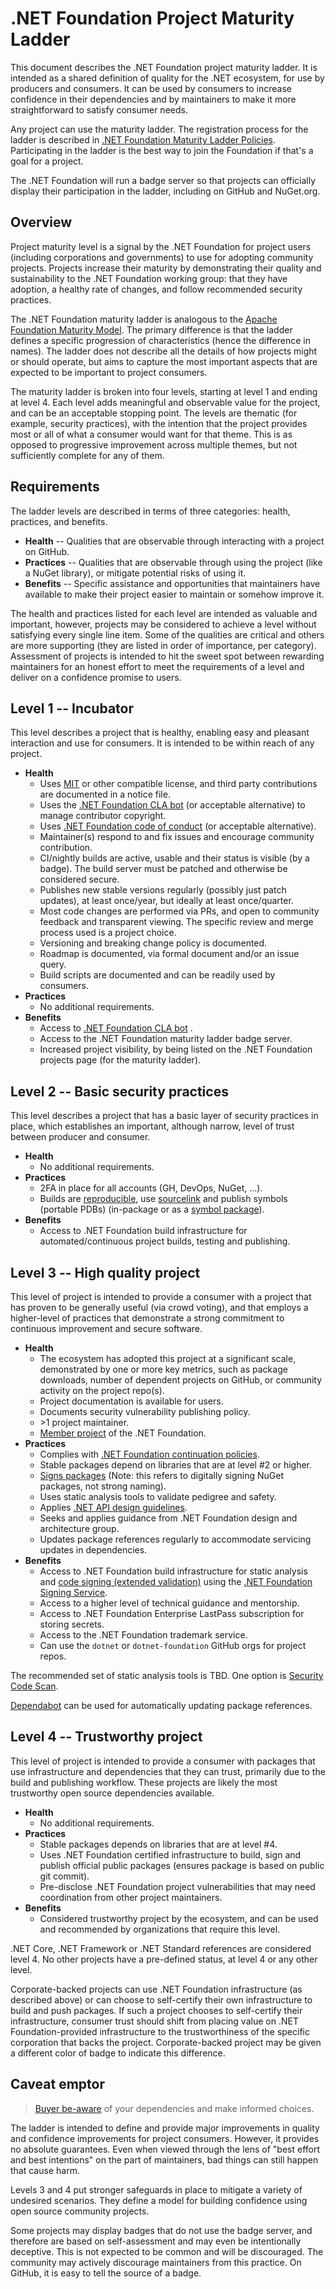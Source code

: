# .NET Foundation Project Maturity Ladder

This document describes the .NET Foundation project maturity ladder. It is intended as a shared definition of quality for the .NET ecosystem, for use by producers and consumers. It can be used by consumers to increase confidence in their dependencies and by maintainers to make it more straightforward to satisfy consumer needs.

Any project can use the maturity ladder. The registration process for the ladder is described in [.NET Foundation Maturity Ladder Policies](maturity-ladder-policies.md#register). Participating in the ladder is the best way to join the Foundation if that's a goal for a project.

The .NET Foundation will run a badge server so that projects can officially display their participation in the ladder, including on GitHub and NuGet.org.

## Overview

Project maturity level is a signal by the .NET Foundation for project users (including corporations and governments) to use for adopting community projects. Projects increase their maturity by demonstrating their quality and sustainability to the .NET Foundation working group: that they have adoption, a healthy rate of changes, and follow recommended security practices.

The .NET Foundation maturity ladder is analogous to the [Apache Foundation Maturity Model](https://community.apache.org/apache-way/apache-project-maturity-model.html). The primary difference is that the ladder defines a specific progression of characteristics (hence the difference in names). The ladder does not describe all the details of how projects might or should operate, but aims to capture the most important aspects that are expected to be important to project consumers.

The maturity ladder is broken into four levels, starting at level 1 and ending at level 4. Each level adds meaningful and observable value for the project, and can be an acceptable stopping point. The levels are thematic (for example, security practices), with the intention that the project provides most or all of what a consumer would want for that theme. This is as opposed to  progressive improvement across multiple themes, but not sufficiently complete for any of them.

## Requirements

The ladder levels are described in terms of three categories: health, practices, and benefits.

* **Health** -- Qualities that are observable through interacting with a project on GitHub.
* **Practices** -- Qualities that are observable through using the project (like a NuGet library), or mitigate potential risks of using it.
* **Benefits** -- Specific assistance and opportunities that maintainers have available to make their project easier to maintain or somehow improve it.

The health and practices listed for each level are intended as valuable and important, however, projects may be considered to achieve a level without satisfying every single line item. Some of the qualities are critical and others are more supporting (they are listed in order of importance, per category). Assessment of projects is intended to hit the sweet spot between rewarding maintainers for an honest effort to meet the requirements of a level and deliver on a confidence promise to users.

## Level 1 -- Incubator

This level describes a project that is healthy, enabling easy and pleasant interaction and use for consumers. It is intended to be within reach of any project.

* **Health**
  * Uses [MIT](https://opensource.org/licenses/MIT) or other compatible license, and third party contributions are documented in a notice file.
  * Uses the [.NET Foundation CLA bot](https://cla.dotnetfoundation.org/) (or acceptable alternative) to manage contributor copyright.
  * Uses [.NET Foundation code of conduct](https://dotnetfoundation.org/code-of-conduct) (or acceptable alternative).
  * Maintainer(s) respond to and fix issues and encourage community contribution.
  * CI/nightly builds are active, usable and their status is visible (by a badge). The build server must be patched and otherwise be considered secure.
  * Publishes new stable versions regularly (possibly just patch updates), at least once/year, but ideally at least once/quarter.
  * Most code changes are performed via PRs, and open to community feedback and transparent viewing. The specific review and merge process used is a project choice.
  * Versioning and breaking change policy is documented.
  * Roadmap is documented, via formal document and/or an issue query.
  * Build scripts are documented and can be readily used by consumers.
* **Practices**
  * No additional requirements.
* **Benefits**
  * Access to [.NET Foundation CLA bot](https://cla.dotnetfoundation.org/) .
  * Access to the .NET Foundation maturity ladder badge server.
  * Increased project visibility, by being listed on the .NET Foundation projects page (for the maturity ladder).

## Level 2 -- Basic security practices

This level describes a project that has a basic layer of security practices in place, which establishes an important, although narrow, level of trust between producer and consumer.

* **Health**
  * No additional requirements.
* **Practices**
  * 2FA in place for all accounts (GH, DevOps, NuGet, …).
  * Builds are [reproducible](https://github.com/dotnet/sourcelink/tree/master/docs#continuousintegrationbuild), use [sourcelink](https://github.com/dotnet/sourcelink) and publish symbols (portable PDBs) (in-package or as a [symbol package](https://docs.microsoft.com/en-us/nuget/create-packages/symbol-packages-snupkg)).
* **Benefits**
  * Access to .NET Foundation build infrastructure for automated/continuous project builds, testing and publishing.

## Level 3 -- High quality project

This level of project is intended to provide a consumer with a project that has proven to be generally useful (via crowd voting), and that employs a higher-level of practices that demonstrate a strong commitment to continuous improvement and secure software.

* **Health**
  * The ecosystem has adopted this project at a significant scale, demonstrated by one or more key metrics, such as package downloads, number of dependent projects on GitHub, or community activity on the project repo(s).
  * Project documentation is available for users.
  * Documents security vulnerability publishing policy.
  * \>1 project maintainer.
  * [Member project](https://dotnetfoundation.org/projects) of the .NET Foundation.
* **Practices**
  * Complies with [.NET Foundation continuation policies](project-continuation-policies.md).
  * Stable packages depend on libraries that are at level #2 or higher.
  * [Signs packages](https://docs.microsoft.com/en-us/nuget/reference/signed-packages-reference) (Note: this refers to digitally signing NuGet packages, not strong naming).
  * Uses static analysis tools to validate pedigree and safety.
  * Applies [.NET API design guidelines](https://github.com/dotnet/corefx/blob/master/Documentation/coding-guidelines/framework-design-guidelines-digest.md).
  * Seeks and applies guidance from .NET Foundation design and architecture group.
  * Updates package references regularly to accommodate servicing updates in dependencies.
* **Benefits**
  * Access to .NET Foundation build infrastructure for static analysis and [code signing (extended validation)](https://en.wikipedia.org/wiki/Extended_Validation_Certificate) using the [.NET Foundation Signing Service](https://github.com/dotnet/SignService/blob/master/README.md).
  * Access to a higher level of technical guidance and mentorship.
  * Access to .NET Foundation Enterprise LastPass subscription for storing secrets.
  * Access to the .NET Foundation trademark service.
  * Can use the `dotnet` or `dotnet-foundation` GitHub orgs for project repos.

The recommended set of static analysis tools is TBD. One option is [Security Code Scan](https://security-code-scan.github.io/).

[Dependabot](https://dependabot.com/dotnet/) can be used for automatically updating package references.

## Level 4 -- Trustworthy project

This level of project is intended to provide a consumer with packages that use infrastructure and dependencies that they can trust, primarily due to the build and publishing workflow. These projects are likely the most trustworthy open source dependencies available.

* **Health**
  * No additional requirements.
* **Practices**
  * Stable packages depends on libraries that are at level #4.
  * Uses .NET Foundation certified infrastructure to build, sign and publish official public packages (ensures package is based on public git commit).
  * Pre-disclose .NET Foundation project vulnerabilities that may need coordination from other project maintainers.
* **Benefits**
  * Considered trustworthy project by the ecosystem, and can be used and recommended by organizations that require this level.

.NET Core, .NET Framework or .NET Standard references are considered level 4. No other projects have a pre-defined status, at level 4 or any other level.

Corporate-backed projects can use .NET Foundation infrastructure (as described above) or can choose to self-certify their own infrastructure to build and push packages. If such a project chooses to self-certify their infrastructure, consumer trust should shift from placing value on .NET Foundation-provided infrastructure to the trustworthiness of the specific corporation that backs the project. Corporate-backed project may be given a different color of badge to indicate this difference.

## Caveat emptor

> [Buyer be-aware](https://en.wikipedia.org/wiki/Caveat_emptor) of your dependencies and make informed choices.

The ladder is intended to define and provide major improvements in quality and confidence improvements for project consumers. However, it provides no absolute guarantees. Even when viewed through the lens of "best effort and best intentions" on the part of maintainers, bad things can still happen that cause harm.

Levels 3 and 4 put stronger safeguards in place to mitigate a variety of undesired scenarios. They define a model for building confidence using open source community projects.

Some projects may display badges that do not use the badge server, and therefore are based on self-assessment and may even be intentionally deceptive. This is not expected to be common and will be discouraged. The community may actively discourage maintainers from this practice. On GitHub, it is easy to tell the source of a badge.

